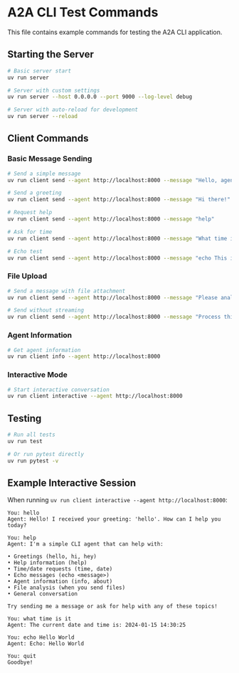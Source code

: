 # A2A CLI Test Commands

This file contains example commands for testing the A2A CLI application.

## Starting the Server

```bash
# Basic server start
uv run server

# Server with custom settings
uv run server --host 0.0.0.0 --port 9000 --log-level debug

# Server with auto-reload for development
uv run server --reload
```

## Client Commands

### Basic Message Sending
```bash
# Send a simple message
uv run client send --agent http://localhost:8000 --message "Hello, agent!"

# Send a greeting
uv run client send --agent http://localhost:8000 --message "Hi there!"

# Request help
uv run client send --agent http://localhost:8000 --message "help"

# Ask for time
uv run client send --agent http://localhost:8000 --message "What time is it?"

# Echo test
uv run client send --agent http://localhost:8000 --message "echo This is a test"
```

### File Upload
```bash
# Send a message with file attachment
uv run client send --agent http://localhost:8000 --message "Please analyze this file" --file examples/sample.txt

# Send without streaming
uv run client send --agent http://localhost:8000 --message "Process this document" --file examples/sample.txt --no-streaming
```

### Agent Information
```bash
# Get agent information
uv run client info --agent http://localhost:8000
```

### Interactive Mode
```bash
# Start interactive conversation
uv run client interactive --agent http://localhost:8000
```

## Testing

```bash
# Run all tests
uv run test

# Or run pytest directly
uv run pytest -v
```

## Example Interactive Session

When running `uv run client interactive --agent http://localhost:8000`:

```
You: hello
Agent: Hello! I received your greeting: 'hello'. How can I help you today?

You: help
Agent: I'm a simple CLI agent that can help with:
        
• Greetings (hello, hi, hey)
• Help information (help)
• Time/date requests (time, date)
• Echo messages (echo <message>)
• Agent information (info, about)
• File analysis (when you send files)
• General conversation

Try sending me a message or ask for help with any of these topics!

You: what time is it
Agent: The current date and time is: 2024-01-15 14:30:25

You: echo Hello World
Agent: Echo: Hello World

You: quit
Goodbye!
```
